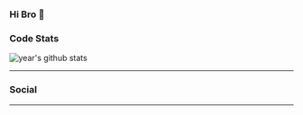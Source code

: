 ### Hi Bro 👋

<!--
**binnian/binnian** is a ✨ _special_ ✨ repository because its `README.md` (this file) appears on your GitHub profile.

Here are some ideas to get you started:

- 🔭 I’m currently working on ...
- 🌱 I’m currently learning ...
- 👯 I’m looking to collaborate on ...
- 🤔 I’m looking for help with ...
- 💬 Ask me about ...
- 📫 How to reach me: ...
- 😄 Pronouns: ...
- ⚡ Fun fact: ...
-->



### Code Stats
![year's github stats](https://github-readme-stats.vercel.app/api?username=binnian&show_icons=true&theme=dracula)

---- 

### Social



----

<!--
- 👻 : [binnian.top](http://binnian.top)
### Contact me
shibn9510@gmail.com


-->
